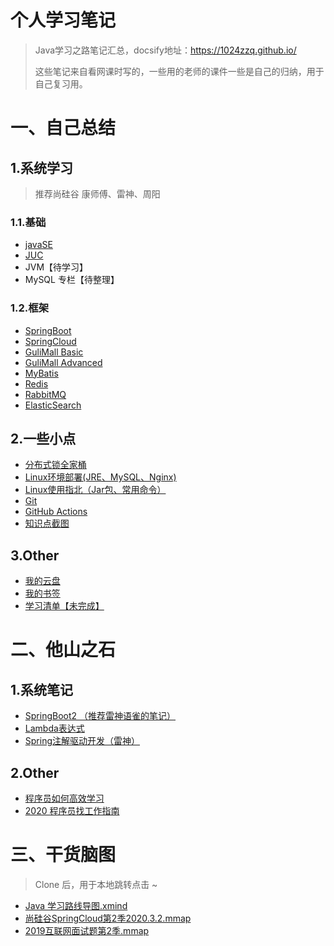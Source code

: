 # 个人学习笔记

> Java学习之路笔记汇总，docsify地址：https://1024zzq.github.io/
>
> 这些笔记来自看网课时写的，一些用的老师的课件一些是自己的归纳，用于自己复习用。



# 一、自己总结

## 1.系统学习

> 推荐尚硅谷 康师傅、雷神、周阳

### 1.1.基础

* [javaSE](JavaSE/JavaSE)
* [JUC](JUC/JUC)
* JVM【待学习】
* MySQL 专栏【待整理】



### 1.2.框架

* [SpringBoot](JavaFramework/SpringBoot)
* [SpringCloud](JavaFramework/SpringCloud)
* [GuliMall Basic](GuliMall/Basic)
* [GuliMall Advanced](GuliMall/Advanced)
* [MyBatis](JavaFramework/MyBatis.md)
* [Redis](NoSQL/Redis)
* [RabbitMQ](MQ\RabbitMQ)
* [ElasticSearch](Gulimall/ElasticSearch)



## 2.一些小点

* [分布式锁全家桶](DistributedLock/DistributedLock)
* [Linux环境部署(JRE、MySQL、Nginx)](Linux/Linux环境部署(JRE、MySQL、Nginx))
* [Linux使用指北（Jar包、常用命令）](Linux/Linux使用指北（Jar包、常用命令）)
* [Git](Other/Git)
* [GitHub Actions](Other/GitHub%20Actions)
* [知识点截图](https://gitee.com/codezzq/study-notes/tree/master/%E5%85%B6%E4%BB%96/%E7%9F%A5%E8%AF%86%E7%82%B9%E6%88%AA%E5%9B%BE)



## 3.Other

* [我的云盘](https://share.zzq8.cn/)
* [我的书签](https://gitee.com/codezzq/chrome-label)
* [学习清单【未完成】](Other\Study%20List)



# 二、他山之石

## 1.系统笔记


* [SpringBoot2 （推荐雷神语雀的笔记）](https://www.yuque.com/atguigu/springboot/rmxq85)
* [Lambda表达式](JavaSE/Lambda)
* [Spring注解驱动开发（雷神）](https://liayun.blog.csdn.net/article/details/115053350)



## 2.Other

* [程序员如何高效学习](Other\他山之石可以攻玉/程序员如何高效学习（以%20Java%20为例）)
* [2020 程序员找工作指南](Other\他山之石可以攻玉/2020%20程序员找工作指南)



# 三、干货脑图

> Clone 后，用于本地跳转点击 ~

* [Java 学习路线导图.xmind](其他\Java%20学习路线导图.xmind)
* [尚硅谷SpringCloud第2季2020.3.2.mmap](JavaFramework\Spring%20Cloud\尚硅谷SpringCloud第2季2020.3.2.mmap)
* [2019互联网面试题第2季.mmap](JUC\2019互联网面试题第2季.mmap)
